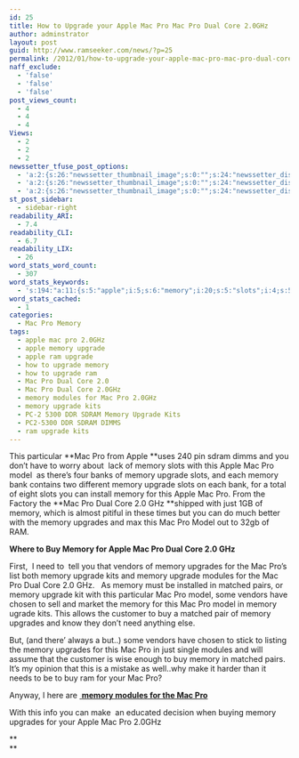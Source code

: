 ```yaml
---
id: 25
title: How to Upgrade your Apple Mac Pro Mac Pro Dual Core 2.0GHz
author: adminstrator
layout: post
guid: http://www.ramseeker.com/news/?p=25
permalink: /2012/01/how-to-upgrade-your-apple-mac-pro-mac-pro-dual-core-2-0ghz/
naff_exclude:
  - 'false'
  - 'false'
  - 'false'
post_views_count:
  - 4
  - 4
  - 4
Views:
  - 2
  - 2
  - 2
newssetter_tfuse_post_options:
  - 'a:2:{s:26:"newssetter_thumbnail_image";s:0:"";s:24:"newssetter_disable_image";s:4:"true";}'
  - 'a:2:{s:26:"newssetter_thumbnail_image";s:0:"";s:24:"newssetter_disable_image";s:4:"true";}'
  - 'a:2:{s:26:"newssetter_thumbnail_image";s:0:"";s:24:"newssetter_disable_image";s:4:"true";}'
st_post_sidebar:
  - sidebar-right
readability_ARI:
  - 7.4
readability_CLI:
  - 6.7
readability_LIX:
  - 26
word_stats_word_count:
  - 307
word_stats_keywords:
  - 's:194:"a:11:{s:5:"apple";i:5;s:6:"memory";i:20;s:5:"slots";i:4;s:5:"model";i:4;s:7:"upgrade";i:5;s:4:"dual";i:3;s:4:"core";i:3;s:8:"upgrades";i:5;s:7:"vendors";i:3;s:7:"modules";i:3;s:7:"matched";i:3;}";'
word_stats_cached:
  - 1
categories:
  - Mac Pro Memory
tags:
  - apple mac pro 2.0GHz
  - apple memory upgrade
  - apple ram upgrade
  - how to upgrade memory
  - how to upgrade ram
  - Mac Pro Dual Core 2.0
  - Mac Pro Dual Core 2.0GHz
  - memory modules for Mac Pro 2.0GHz
  - memory upgrade kits
  - PC-2 5300 DDR SDRAM Memory Upgrade Kits
  - PC2-5300 DDR SDRAM DIMMS
  - ram upgrade kits
---
```

This particular **Mac Pro from Apple **uses 240 pin sdram dimms and you don&#8217;t have to worry about  lack of memory slots with this Apple Mac Pro model  as there&#8217;s four banks of memory upgrade slots, and each memory bank contains two different memory upgrade slots on each bank, for a total of eight slots you can install memory for this Apple Mac Pro. From the Factory the **Mac Pro Dual Core 2.0 GHz **shipped with just 1GB of memory, which is almost pitiful in these times but you can do much better with the memory upgrades and max this Mac Pro Model out to 32gb of RAM.

**Where to Buy Memory for Apple Mac Pro Dual Core 2.0 GHz**

First,  I need to  tell you that vendors of memory upgrades for the Mac Pro&#8217;s list both memory upgrade kits and memory upgrade modules for the Mac Pro Dual Core 2.0 GHz.   As memory must be installed in matched pairs, or memory upgrade kit with this particular Mac Pro model, some vendors have chosen to sell and market the memory for this Mac Pro model in memory ugrade kits. This allows the customer to buy a matched pair of memory upgrades and know they don&#8217;t need anything else.

But, (and there&#8217; always a but..) some vendors have chosen to stick to listing the memory upgrades for this Mac Pro in just single modules and will assume that the customer is wise enough to buy memory in matched pairs. It&#8217;s my opinion that this is a mistake as well..why make it harder than it needs to be to buy ram for your Mac Pro?

Anyway, I here are [ **memory modules for the Mac Pro**][1]

With this info you can make  an educated decision when buying memory upgrades for your Apple Mac Pro 2.0GHz

**  
**

 [1]: http://www.ramseeker.com/240-pin-ddr2-pc5300-sdram-memory-upgrade-prices/ "240 Pin DDR2 PC5300 SDRAM Memory Upgrade Prices"